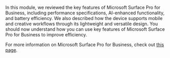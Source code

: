 In this module, we reviewed the key features of Microsoft Surface Pro for Business, including performance specifications, AI-enhanced functionality, and battery efficiency. We also described how the device supports mobile and creative workflows through its lightweight and versatile design. You should now understand how you can use key features of Microsoft Surface Pro for Business to improve efficiency.

For more information on Microsoft Surface Pro for Business, check out [this page](https://www.microsoft.com/surface/devices/surface-pro-11th-edition).